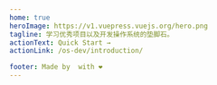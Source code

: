 ```yaml
---
home: true
heroImage: https://v1.vuepress.vuejs.org/hero.png
tagline: 学习优秀项目以及开发操作系统的垫脚石。
actionText: Quick Start →
actionLink: /os-dev/introduction/

footer: Made by  with ❤️
---
```

